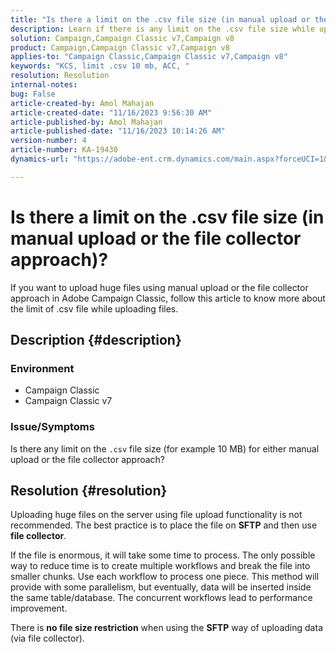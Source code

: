 ```yaml
---
title: "Is there a limit on the .csv file size (in manual upload or the file collector approach)?"
description: Learn if there is any limit on the .csv file size while uploading using manual upload or file collector approach in Adobe Campaign Classic.
solution: Campaign,Campaign Classic v7,Campaign v8
product: Campaign,Campaign Classic v7,Campaign v8
applies-to: "Campaign Classic,Campaign Classic v7,Campaign v8"
keywords: "KCS, limit .csv 10 mb, ACC, "
resolution: Resolution
internal-notes: 
bug: False
article-created-by: Amol Mahajan
article-created-date: "11/16/2023 9:56:30 AM"
article-published-by: Amol Mahajan
article-published-date: "11/16/2023 10:14:26 AM"
version-number: 4
article-number: KA-19430
dynamics-url: "https://adobe-ent.crm.dynamics.com/main.aspx?forceUCI=1&pagetype=entityrecord&etn=knowledgearticle&id=3ea17268-6684-ee11-8179-6045bd006b4b"

---
```

# Is there a limit on the .csv file size (in manual upload or the file collector approach)?


If you want to upload huge files using manual upload or the file collector approach in Adobe Campaign Classic, follow this article to know more about the limit of .csv file while uploading files.

## Description {#description}


### <b>Environment</b>

- Campaign Classic
- Campaign Classic v7




### <b>Issue/Symptoms</b>

Is there any limit on the `.csv` file size (for example 10 MB) for either manual upload or the file collector approach?


## Resolution {#resolution}


Uploading huge files on the server using file upload functionality is not recommended. The best practice is to place the file on <b>SFTP</b> and then use <b>file collector</b>.

If the file is enormous, it will take some time to process. The only possible way to reduce time is to create multiple workflows and break the file into smaller chunks. Use each workflow to process one piece. This method will provide with some parallelism, but eventually, data will be inserted inside the same table/database. The concurrent workflows lead to performance improvement.

There is <b>no file size restriction</b> when using the <b>SFTP</b> way of uploading data (via file collector).
